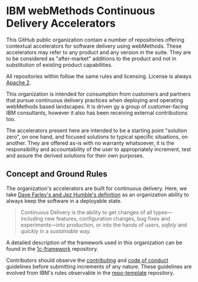 # IBM webMethods Continuous Delivery Accelerators

This GitHub public organization contain a number of repositories offering contextual accelerators for software delivery using webMethods. These accelerators may refer to any product and any version in the suite. They are to be considered as "after-market" additions to the product and not in substitution of existing product capabilities.

All repositories within follow the same rules and licensing. License is always [Apache 2](https://www.apache.org/licenses/LICENSE-2.0).

This organization is intended for consumption from customers and partners that pursue continuous delivery practices when deploying and operating webMethods based landscapes. It is driven gy a group of customer-facing IBM consultants, however it also has been receiving external contributions too.

The accelerators present here are intended to be a starting point "solution zero", on one hand, and focused solutions to typical specific situations, on another. They are offered as-is with no warranty whatsoever, it is the responsibility and accountability of the user to appropriately increment, test and assure the derived solutions for their own purposes.

## Concept and Ground Rules

The organization's accelerators are built for continuous delivery. Here, we take [Dave Farley's and Jez Humble's definition](https://continuousdelivery.com/) as an organization ability to always keep the software in a deployable state.

> Continuous Delivery is the ability to get changes of all types—including new features, configuration changes, bug fixes and experiments—into production, or into the hands of users, *safely* and *quickly* in a *sustainable* way.

A detailed description of the framework used in this organization can be found in the [1c-framework](https://github.com/ibm-webmethods-continuous-delivery/1c-framework) repository.

Contributors should observe the [contributing](https://github.com/ibm-webmethods-continuous-delivery/.github/blob/main/CONTRIBUTING.md) and [code of conduct](https://github.com/ibm-webmethods-continuous-delivery/.github/blob/main/CODE_OF_CONDUCT.md) guidelines before submitting increments of any nature. These guidelines are evolved from IBM's rules observable in the [repo-template](https://github.com/IBM/repo-template) repository.
